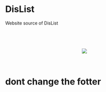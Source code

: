 # DisList
Website source of DisList
<h1 align="center">
  <br>
  <a href=""><img src="https://cdn.discordapp.com/attachments/870662661388513340/890763993478729789/1-removebg-preview_3.png"></a>
  <br>
  <br>
</h1>


# dont change the fotter
